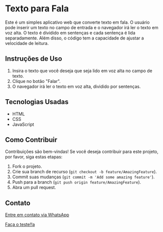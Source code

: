 # Texto para Fala

Este é um simples aplicativo web que converte texto em fala. O usuário pode inserir um texto no campo de entrada e o navegador irá ler o texto em voz alta. O texto é dividido em sentenças e cada sentença é lida separadamente. Além disso, o código tem a capacidade de ajustar a velocidade de leitura.

## Instruções de Uso

1. Insira o texto que você deseja que seja lido em voz alta no campo de texto.
2. Clique no botão "Falar".
3. O navegador irá ler o texto em voz alta, dividido por sentenças.

## Tecnologias Usadas

- HTML
- CSS
- JavaScript

## Como Contribuir

Contribuições são bem-vindas! Se você deseja contribuir para este projeto, por favor, siga estas etapas:

1. Fork o projeto.
2. Crie sua branch de recurso (`git checkout -b feature/AmazingFeature`).
3. Commit suas mudanças (`git commit -m 'Add some amazing feature'`).
4. Push para a branch (`git push origin feature/AmazingFeature`).
5. Abra um pull request.

## Contato
[Entre em contato via WhatsApp](https://wa.me/5588981126816)



[Faça o teste!!a](https://betinribeiro.github.io/leitor_texto)
